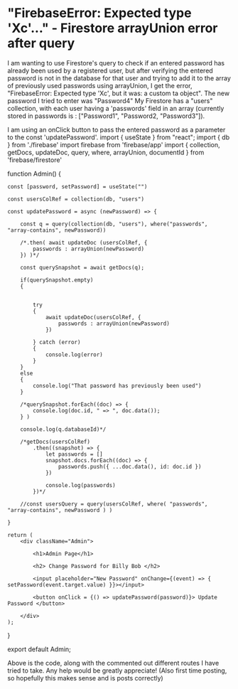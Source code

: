 
# "FirebaseError: Expected type 'Xc'..." - Firestore arrayUnion error after query

I am wanting to use Firestore's query to check if an entered password has already been used by a registered user, but after verifying the entered password is not in the database for that user and trying to add it to the array of previously used passwords using arrayUnion, I get the error, "FirebaseError: Expected type 'Xc', but it was: a custom ta object". The new password I tried to enter was "Password4"
My Firestore has a "users" collection, with each user having a 'passwords' field in an array (currently stored in passwords is : ["Password1", "Password2, "Password3"]).

I am using an onClick button to pass the entered password as a parameter to the const 'updatePassword'.
import { useState } from "react";
import { db } from './firebase'
import firebase from 'firebase/app'
import { collection, getDocs, updateDoc, query, where, arrayUnion, documentId } from 'firebase/firestore'

function Admin() {

    const [password, setPassword] = useState("")

    const usersColRef = collection(db, "users")

    const updatePassword = async (newPassword) => {

        const q = query(collection(db, "users"), where("passwords", "array-contains", newPassword))
              
        /*.then( await updateDoc (usersColRef, {
            passwords : arrayUnion(newPassword)
        }) )*/

        const querySnapshot = await getDocs(q);

        if(querySnapshot.empty)
        {
            

            try 
            {
                await updateDoc(usersColRef, {
                    passwords : arrayUnion(newPassword)
                })

            } catch (error) 
            {
                console.log(error)
            }
        }
        else
        {
            console.log("That password has previously been used")
        }

        /*querySnapshot.forEach((doc) => {
            console.log(doc.id, " => ", doc.data());
        } )

        console.log(q.databaseId)*/

        /*getDocs(usersColRef)
            .then((snapshot) => {
                let passwords = []
                snapshot.docs.forEach((doc) => {
                    passwords.push({ ...doc.data(), id: doc.id })
                })

                console.log(passwords)
            })*/

        //const usersQuery = query(usersColRef, where( "passwords", "array-contains", newPassword ) )

    }

    return (
        <div className="Admin">

            <h1>Admin Page</h1>

            <h2> Change Password for Billy Bob </h2>

            <input placeholder="New Password" onChange={(event) => { setPassword(event.target.value) }}></input>

            <button onClick = {() => updatePassword(password)}> Update Password </button>

        </div>
    );
}

export default Admin;

Above is the code, along with the commented out different routes I have tried to take.
Any help would be greatly appreciate! (Also first time posting, so hopefully this makes sense and is posts correctly)

        